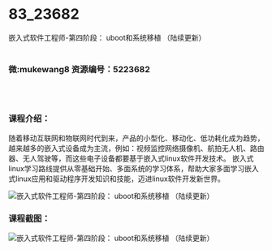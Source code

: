# 83_23682
嵌入式软件工程师-第四阶段： uboot和系统移植 （陆续更新）
<br/></br>
<h3>微:mukewang8 资源编号：5223682</h3>
<br/></br>
<h3>课程介绍：</h3>
<p>随着移动互联网和物联网时代到来，产品的小型化、移动化、低功耗化成为趋势，越来越多的嵌入式设备成为主流，例如：视频监控网络摄像机、航拍无人机、路由器、无人驾驶等，而这些电子设备都要基于嵌入式linux软件开发技术。 嵌入式linux学习路线提供从零基础开始、多面系统的学习体系，帮助大家多面学习嵌入式linux应用和驱动程序开发知识和技能，迈进linux软件开发新世界。</p>
<p><img src="https://www.ko996.com/wp-content/uploads/img/2022/04/1-45.png" alt="嵌入式软件工程师-第四阶段： uboot和系统移植 （陆续更新）"></p>
<div class="info-desc">
<h3>课程截图：</h3>
<p><img src="https://www.ko996.com/wp-content/uploads/img/2022/04/2-36.png" alt="嵌入式软件工程师-第四阶段： uboot和系统移植 （陆续更新）"></p>


			
</div>
